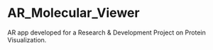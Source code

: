 # AR_Molecular_Viewer
AR app developed for a Research &amp; Development Project on Protein Visualization.
